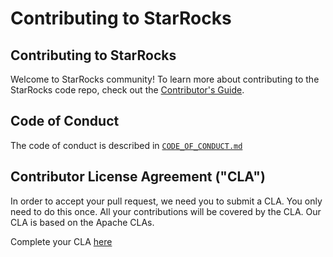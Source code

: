 # Contributing to StarRocks

## Contributing to StarRocks
Welcome to StarRocks community! To learn more about contributing to the StarRocks code repo, check out the [Contributor's Guide](https://github.com/StarRocks/community/tree/main/Contributors/guide).

## Code of Conduct
The code of conduct is described in [`CODE_OF_CONDUCT.md`](CODE_OF_CONDUCT.md)

## Contributor License Agreement ("CLA")

In order to accept your pull request, we need you to submit a CLA. You
only need to do this once. All your contributions will be covered by the CLA.
Our CLA is based on the Apache CLAs.

Complete your CLA [here](https://cla-assistant.io/StarRocks/starrocks)
